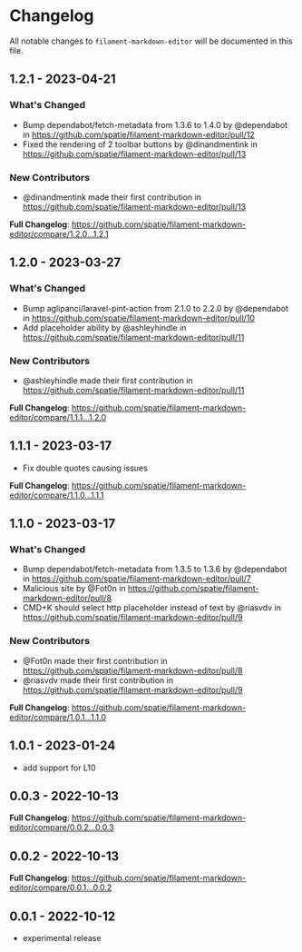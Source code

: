 # Changelog

All notable changes to `filament-markdown-editor` will be documented in this file.

## 1.2.1 - 2023-04-21

### What's Changed

- Bump dependabot/fetch-metadata from 1.3.6 to 1.4.0 by @dependabot in https://github.com/spatie/filament-markdown-editor/pull/12
- Fixed the rendering of 2 toolbar buttons by @dinandmentink in https://github.com/spatie/filament-markdown-editor/pull/13

### New Contributors

- @dinandmentink made their first contribution in https://github.com/spatie/filament-markdown-editor/pull/13

**Full Changelog**: https://github.com/spatie/filament-markdown-editor/compare/1.2.0...1.2.1

## 1.2.0 - 2023-03-27

### What's Changed

- Bump aglipanci/laravel-pint-action from 2.1.0 to 2.2.0 by @dependabot in https://github.com/spatie/filament-markdown-editor/pull/10
- Add placeholder ability by @ashleyhindle in https://github.com/spatie/filament-markdown-editor/pull/11

### New Contributors

- @ashleyhindle made their first contribution in https://github.com/spatie/filament-markdown-editor/pull/11

**Full Changelog**: https://github.com/spatie/filament-markdown-editor/compare/1.1.1...1.2.0

## 1.1.1 - 2023-03-17

- Fix double quotes causing issues

**Full Changelog**: https://github.com/spatie/filament-markdown-editor/compare/1.1.0...1.1.1

## 1.1.0 - 2023-03-17

### What's Changed

- Bump dependabot/fetch-metadata from 1.3.5 to 1.3.6 by @dependabot in https://github.com/spatie/filament-markdown-editor/pull/7
- Malicious site by @Fot0n in https://github.com/spatie/filament-markdown-editor/pull/8
- CMD+K should select http placeholder instead of text by @riasvdv in https://github.com/spatie/filament-markdown-editor/pull/9

### New Contributors

- @Fot0n made their first contribution in https://github.com/spatie/filament-markdown-editor/pull/8
- @riasvdv made their first contribution in https://github.com/spatie/filament-markdown-editor/pull/9

**Full Changelog**: https://github.com/spatie/filament-markdown-editor/compare/1.0.1...1.1.0

## 1.0.1 - 2023-01-24

- add support for L10

## 0.0.3 - 2022-10-13

**Full Changelog**: https://github.com/spatie/filament-markdown-editor/compare/0.0.2...0.0.3

## 0.0.2 - 2022-10-13

**Full Changelog**: https://github.com/spatie/filament-markdown-editor/compare/0.0.1...0.0.2

## 0.0.1 - 2022-10-12

- experimental release
